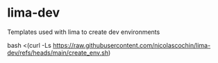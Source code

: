 # lima-dev
Templates used with lima to create dev environments


bash <(curl -Ls https://raw.githubusercontent.com/nicolascochin/lima-dev/refs/heads/main/create_env.sh)
